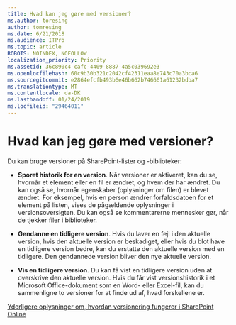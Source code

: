```yaml
---
title: Hvad kan jeg gøre med versioner?
ms.author: toresing
author: tomresing
ms.date: 6/21/2018
ms.audience: ITPro
ms.topic: article
ROBOTS: NOINDEX, NOFOLLOW
localization_priority: Priority
ms.assetid: 36c890c4-cafc-4409-8887-4a5c039692e3
ms.openlocfilehash: 60c9b30b321c2042cf42311eaa8e743c70a3bca6
ms.sourcegitcommit: e2864efcfb493b6e46b662b746661a61232bdba7
ms.translationtype: MT
ms.contentlocale: da-DK
ms.lasthandoff: 01/24/2019
ms.locfileid: "29464011"
---
```

# <a name="what-can-i-do-with-versioning"></a>Hvad kan jeg gøre med versioner?

Du kan bruge versioner på SharePoint-lister og -biblioteker:
  
- **Sporet historik for en version**. Når versioner er aktiveret, kan du se, hvornår et element eller en fil er ændret, og hvem der har ændret. Du kan også se, hvornår egenskaber (oplysninger om filen) er blevet ændret. For eksempel, hvis en person ændrer forfaldsdatoen for et element på listen, vises de pågældende oplysninger i versionsoversigten. Du kan også se kommentarerne mennesker gør, når de tjekker filer i biblioteker. 
    
- **Gendanne en tidligere version**. Hvis du laver en fejl i den aktuelle version, hvis den aktuelle version er beskadiget, eller hvis du blot have en tidligere version bedre, kan du erstatte den aktuelle version med en tidligere. Den gendannede version bliver den nye aktuelle version. 
    
- **Vis en tidligere version**. Du kan få vist en tidligere version uden at overskrive den aktuelle version. Hvis du får vist versionshistorik i et Microsoft Office-dokument som en Word- eller Excel-fil, kan du sammenligne to versioner for at finde ud af, hvad forskellene er. 
    
[Yderligere oplysninger om, hvordan versionering fungerer i SharePoint Online](https://go.microsoft.com/fwlink/?linkid=875710)
  

